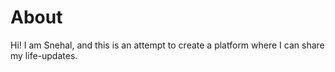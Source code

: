 # About
Hi! I am Snehal, and this is an attempt to create a platform where I can share my life-updates.
